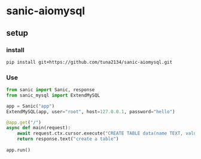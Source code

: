 # sanic-aiomysql

## setup

### install

```bash
pip install git+https://github.com/tuna2134/sanic-aiomysql.git
```

### Use

```python
from sanic import Sanic, response
from sanic_mysql import ExtendMySQL

app = Sanic("app")
ExtendMySQL(app, user="root", host=127.0.0.1, password="hello")

@app.get("/")
async def main(request):
    await request.ctx.cursor.execute("CREATE TABLE data(name TEXT, value BIGINT)")
    return response.text("create a table")
    
app.run()
```

